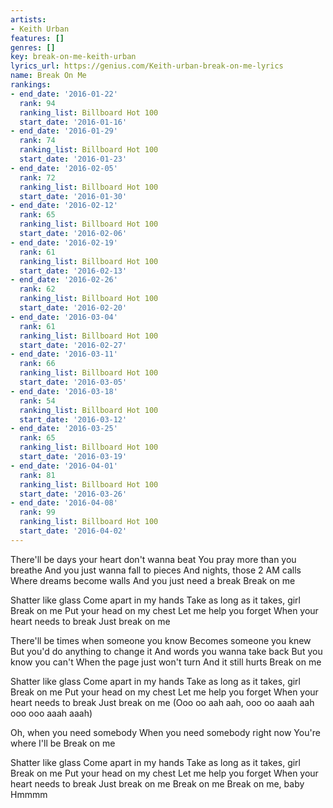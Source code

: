 ```yaml
---
artists:
- Keith Urban
features: []
genres: []
key: break-on-me-keith-urban
lyrics_url: https://genius.com/Keith-urban-break-on-me-lyrics
name: Break On Me
rankings:
- end_date: '2016-01-22'
  rank: 94
  ranking_list: Billboard Hot 100
  start_date: '2016-01-16'
- end_date: '2016-01-29'
  rank: 74
  ranking_list: Billboard Hot 100
  start_date: '2016-01-23'
- end_date: '2016-02-05'
  rank: 72
  ranking_list: Billboard Hot 100
  start_date: '2016-01-30'
- end_date: '2016-02-12'
  rank: 65
  ranking_list: Billboard Hot 100
  start_date: '2016-02-06'
- end_date: '2016-02-19'
  rank: 61
  ranking_list: Billboard Hot 100
  start_date: '2016-02-13'
- end_date: '2016-02-26'
  rank: 62
  ranking_list: Billboard Hot 100
  start_date: '2016-02-20'
- end_date: '2016-03-04'
  rank: 61
  ranking_list: Billboard Hot 100
  start_date: '2016-02-27'
- end_date: '2016-03-11'
  rank: 66
  ranking_list: Billboard Hot 100
  start_date: '2016-03-05'
- end_date: '2016-03-18'
  rank: 54
  ranking_list: Billboard Hot 100
  start_date: '2016-03-12'
- end_date: '2016-03-25'
  rank: 65
  ranking_list: Billboard Hot 100
  start_date: '2016-03-19'
- end_date: '2016-04-01'
  rank: 81
  ranking_list: Billboard Hot 100
  start_date: '2016-03-26'
- end_date: '2016-04-08'
  rank: 99
  ranking_list: Billboard Hot 100
  start_date: '2016-04-02'
---
```

There'll be days your heart don't wanna beat
You pray more than you breathe
And you just wanna fall to pieces
And nights, those 2 AM calls
Where dreams become walls
And you just need a break
Break on me


Shatter like glass
Come apart in my hands
Take as long as it takes, girl
Break on me
Put your head on my chest
Let me help you forget
When your heart needs to break
Just break on me


There'll be times when someone you know
Becomes someone you knew
But you'd do anything to change it
And words you wanna take back
But you know you can't
When the page just won't turn
And it still hurts
Break on me


Shatter like glass
Come apart in my hands
Take as long as it takes, girl
Break on me
Put your head on my chest
Let me help you forget
When your heart needs to break
Just break on me
(Ooo oo aah aah, ooo oo aaah aah ooo ooo aaah aaah)


Oh, when you need somebody
When you need somebody right now
You're where I'll be
Break on me


Shatter like glass
Come apart in my hands
Take as long as it takes, girl
Break on me
Put your head on my chest
Let me help you forget
When your heart needs to break
Just break on me
Break on me
Break on me, baby
Hmmmm
